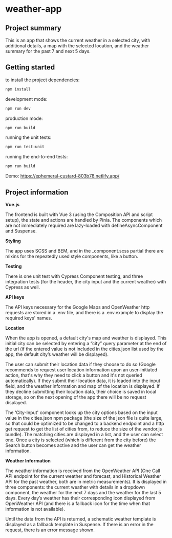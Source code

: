 # weather-app

## Project summary
This is an app that shows the current weather in a selected city, with additional details, a map with the selected location,
and the weather summary for the past 7 and next 5 days.

## Getting started
to install the project dependencies:
```sh
npm install
```
development mode:
```sh
npm run dev
```

production mode:
```sh
npm run build
```

running the unit tests:
```sh
npm run test:unit 
```

running the end-to-end tests:
```sh
npm run build
```

Demo: https://ephemeral-custard-803b78.netlify.app/

## Project information

<strong>Vue.js</strong>

The frontend is built with Vue 3 (using the Composition API and script setup), the state and actions are handled by Pinia. The components which are not immediately required are lazy-loaded with defineAsyncComponent and Suspense.

<strong>Styling</strong>

The app uses SCSS and BEM, and in the _component.scss partial there are mixins for the repeatedly used style components, like a button.

<strong>Testing</strong>

There is one unit test with Cypress Component testing, and three integration tests (for the header, the city input and the current weather) with Cypress as well.


<strong>API keys</strong>

The API keys necessary for the Google Maps and OpenWeather http requests are stored in a .env file, and there is a .env.example to display the required keys' names.

<strong>Location</strong>

When the app is opened, a default city's map and weather is displayed. This initial city can be selected by entering a “city” query parameter at the end of the url (if the entered value is not included in the cities.json list used by the app, the default city’s weather will be displayed). 

The user can submit their location data if they choose to do so (Google recommends to request user location information upon an user-initiated action, that's why they need to click a button and it's not queried automatically). If they submit their location data, it is loaded into the input field, and the weather information and map of the location is displayed. If they decline submitting their location data, their choice is saved in local storage, so on the next opening of the app there will be no request displayed.

The 'City-Input' component looks up the city options based on the input value in the cities.json npm package (the size of the json file is quite large, so that could be optimized to be changed to a backend endpoint and a http get request to get the list of cities from, to reduce the size of the vendor.js bundle). The matching cities are displayed in a list, and the user can select one. Once a city is selected (which is different from the city before) the Search button becomes active and the user can get the weather information.

<strong>Weather Information</strong>

The weather information is received from the OpenWeather API (One Call API endpoint for the current weather and forecast, and Historical Weather API for the past weather, both are in metric measurements). It is  displayed in three components: the current weather with details in a dropdown component, the weather for the next 7 days and the weather for the last 5 days. Every day’s weather has their corresponding icon displayed from  OpenWeather API (and there is a fallback icon for the time when that information is not available). 

Until the data from the API is returned, a schematic weather template is displayed as a fallback template in Suspense.
If there is an error in the request, there is an error message shown.


